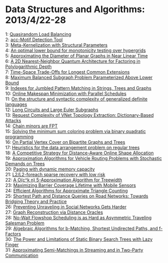 # Data Structures and Algorithms: 2013/4/22-28  
1: [Quasirandom Load Balancing](https://doi.org/10.48550/arXiv.1006.3302)  
2: [acc-Motif Detection Tool](https://doi.org/10.48550/arXiv.1203.3415)  
3: [Meta-Kernelization with Structural Parameters](https://doi.org/10.48550/arXiv.1303.1786)  
4: [An optimal lower bound for monotonicity testing over hypergrids](https://doi.org/10.48550/arXiv.1304.5264)  
5: [Approximating the Diameter of Planar Graphs in Near Linear Time](https://doi.org/10.48550/arXiv.1112.1116)  
6: [A 2D Nearest-Neighbor Quantum Architecture for Factoring in  Polylogarithmic Depth](https://doi.org/10.48550/arXiv.1207.6655)  
7: [Time-Space Trade-Offs for Longest Common Extensions](https://doi.org/10.48550/arXiv.1211.0270)  
8: [Maximum Balanced Subgraph Problem Parameterized Above Lower Bound](https://doi.org/10.48550/arXiv.1212.6848)  
9: [Indexes for Jumbled Pattern Matching in Strings, Trees and Graphs](https://doi.org/10.48550/arXiv.1304.5560)  
10: [Online Makespan Minimization with Parallel Schedules](https://doi.org/10.48550/arXiv.1304.5625)  
11: [On the structure and syntactic complexity of generalized definite  languages](https://doi.org/10.48550/arXiv.1304.5714)  
12: [Long Circuits and Large Euler Subgraphs](https://doi.org/10.48550/arXiv.1304.5746)  
13: [Request Complexity of VNet Topology Extraction: Dictionary-Based Attacks](https://doi.org/10.48550/arXiv.1304.5799)  
14: [Chain minors are FPT](https://doi.org/10.48550/arXiv.1304.5849)  
15: [Solving the minimum sum coloring problem via binary quadratic  programming](https://doi.org/10.48550/arXiv.1304.5876)  
16: [On Partial Vertex Cover on Bipartite Graphs and Trees](https://doi.org/10.48550/arXiv.1304.5934)  
17: [Heuristics for the data arrangement problem on regular trees](https://doi.org/10.48550/arXiv.1304.5942)  
18: [A Competitive Strategy for Distance-Aware Online Shape Allocation](https://doi.org/10.48550/arXiv.1304.5971)  
19: [Approximation Algorithms for Vehicle Routing Problems with Stochastic  Demands on Trees](https://doi.org/10.48550/arXiv.1304.5991)  
20: [Paging with dynamic memory capacity](https://doi.org/10.48550/arXiv.1304.6007)  
21: [L2/L2-foreach sparse recovery with low risk](https://doi.org/10.48550/arXiv.1304.6232)  
22: [A O(c^k n) 5-Approximation Algorithm for Treewidth](https://doi.org/10.48550/arXiv.1304.6321)  
23: [Maximizing Barrier Coverage Lifetime with Mobile Sensors](https://doi.org/10.48550/arXiv.1304.6358)  
24: [Efficient Algorithms for Approximate Triangle Counting](https://doi.org/10.48550/arXiv.1304.6393)  
25: [Shortest Path and Distance Queries on Road Networks: Towards Bridging  Theory and Practice](https://doi.org/10.48550/arXiv.1304.2576)  
26: [Preventing Unraveling in Social Networks Gets Harder](https://doi.org/10.48550/arXiv.1304.6420)  
27: [Graph Reconstruction via Distance Oracles](https://doi.org/10.48550/arXiv.1304.6588)  
28: [No-Wait Flowshop Scheduling is as Hard as Asymmetric Traveling Salesman  Problem](https://doi.org/10.48550/arXiv.1302.2551)  
29: [Algebraic Algorithms for b-Matching, Shortest Undirected Paths, and  f-Factors](https://doi.org/10.48550/arXiv.1304.6740)  
30: [The Power and Limitations of Static Binary Search Trees with Lazy Finger](https://doi.org/10.48550/arXiv.1304.6897)  
31: [Approximating Semi-Matchings in Streaming and in Two-Party Communication](https://doi.org/10.48550/arXiv.1304.6906)  
